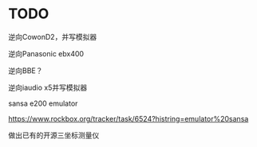 # TODO

逆向CowonD2，并写模拟器

逆向Panasonic ebx400

逆向BBE？

逆向iaudio x5并写模拟器

sansa e200 emulator

https://www.rockbox.org/tracker/task/6524?histring=emulator%20sansa

做出已有的开源三坐标测量仪
